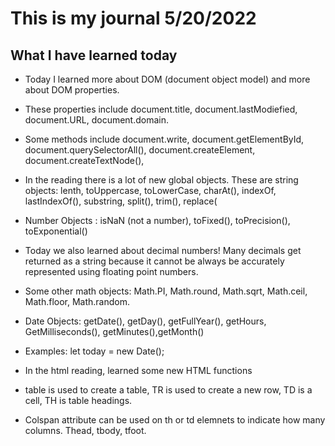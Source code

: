 # This is my journal 5/20/2022

## What I have learned today


- Today I learned more about DOM (document object model) and more about DOM properties.

- These properties include document.title, document.lastModiefied, document.URL, document.domain.

- Some methods include document.write, document.getElementById, document.querySelectorAll(), document.createElement, document.createTextNode(), 

- In the reading there is a lot of new global objects. These are string objects: lenth, toUppercase, toLowerCase, charAt(), indexOf, lastIndexOf(), substring, split(), trim(), replace(

- Number Objects : isNaN (not a number), toFixed(), toPrecision(), toExponential()

- Today we also learned about decimal numbers! Many decimals get returned as a string because it cannot be always be accurately represented using floating point numbers.

- Some other math objects: Math.PI, Math.round, Math.sqrt, Math.ceil, Math.floor, Math.random.

- Date Objects: getDate(), getDay(), getFullYear(), getHours, GetMilliseconds(), getMinutes(),getMonth()

- Examples: let today = new Date();

- In the html reading, learned some new HTML functions

- table is used to create a table, TR is used to create a new row, TD is a cell, TH is table headings.

- Colspan attribute can be used on th or td elemnets to indicate how many columns. Thead, tbody, tfoot.

